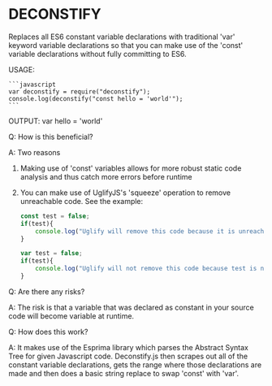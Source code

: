 DECONSTIFY
===================

Replaces all ES6 constant variable declarations with traditional 'var' keyword variable declarations so that you can make use
of the 'const' variable declarations without fully committing to ES6.

USAGE:

    ```javascript
    var deconstify = require("deconstify");
    console.log(deconstify("const hello = 'world'");
    ```

OUTPUT:
var hello = 'world'


Q: How is this beneficial?

A: Two reasons

1. Making use of 'const' variables allows for more robust static code analysis and thus catch more errors before runtime
2. You can make use of UglifyJS's 'squeeze' operation to remove unreachable code. See the example:

    ```javascript
    const test = false;
    if(test){
        console.log("Uglify will remove this code because it is unreachable.");
    }

    var test = false;
    if(test){
        console.log("Uglify will not remove this code because test is not a constant.");
    }
    ```

Q: Are there any risks?

A: The risk is that a variable that was declared as constant in your source code will become variable at runtime.

Q: How does this work?

A: It makes use of the Esprima library which parses the Abstract Syntax Tree for given Javascript code. Deconstify.js
then scrapes out all of the constant variable declarations, gets the range where those declarations are made and then
does a basic string replace to swap 'const' with 'var'.